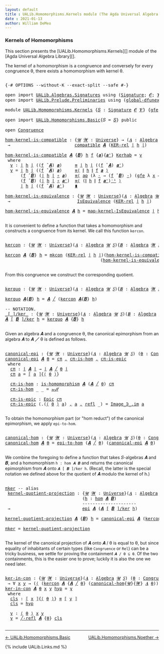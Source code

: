 ```yaml
---
layout: default
title : UALib.Homomorphisms.Kernels module (The Agda Universal Algebra Library)
date : 2021-01-13
author: William DeMeo
---
```


### <a id="kernels-of-homomorphisms">Kernels of Homomorphisms</a>

This section presents the [UALib.Homomorphisms.Kernels][] module of the [Agda Universal Algebra Library][].

The kernel of a homomorphism is a congruence and conversely for every congruence θ, there exists a homomorphism with kernel θ.

<pre class="Agda">

<a id="464" class="Symbol">{-#</a> <a id="468" class="Keyword">OPTIONS</a> <a id="476" class="Pragma">--without-K</a> <a id="488" class="Pragma">--exact-split</a> <a id="502" class="Pragma">--safe</a> <a id="509" class="Symbol">#-}</a>

<a id="514" class="Keyword">open</a> <a id="519" class="Keyword">import</a> <a id="526" href="UALib.Algebras.Signatures.html" class="Module">UALib.Algebras.Signatures</a> <a id="552" class="Keyword">using</a> <a id="558" class="Symbol">(</a><a id="559" href="UALib.Algebras.Signatures.html#1454" class="Function">Signature</a><a id="568" class="Symbol">;</a> <a id="570" href="universes.html#613" class="Generalizable">𝓞</a><a id="571" class="Symbol">;</a> <a id="573" href="universes.html#617" class="Generalizable">𝓥</a><a id="574" class="Symbol">)</a>
<a id="576" class="Keyword">open</a> <a id="581" class="Keyword">import</a> <a id="588" href="UALib.Prelude.Preliminaries.html" class="Module">UALib.Prelude.Preliminaries</a> <a id="616" class="Keyword">using</a> <a id="622" class="Symbol">(</a><a id="623" href="MGS-Subsingleton-Theorems.html#3468" class="Function">global-dfunext</a><a id="637" class="Symbol">)</a>

<a id="640" class="Keyword">module</a> <a id="647" href="UALib.Homomorphisms.Kernels.html" class="Module">UALib.Homomorphisms.Kernels</a> <a id="675" class="Symbol">{</a><a id="676" href="UALib.Homomorphisms.Kernels.html#676" class="Bound">𝑆</a> <a id="678" class="Symbol">:</a> <a id="680" href="UALib.Algebras.Signatures.html#1454" class="Function">Signature</a> <a id="690" href="universes.html#613" class="Generalizable">𝓞</a> <a id="692" href="universes.html#617" class="Generalizable">𝓥</a><a id="693" class="Symbol">}</a> <a id="695" class="Symbol">{</a><a id="696" href="UALib.Homomorphisms.Kernels.html#696" class="Bound">gfe</a> <a id="700" class="Symbol">:</a> <a id="702" href="MGS-Subsingleton-Theorems.html#3468" class="Function">global-dfunext</a><a id="716" class="Symbol">}</a> <a id="718" class="Keyword">where</a>

<a id="725" class="Keyword">open</a> <a id="730" class="Keyword">import</a> <a id="737" href="UALib.Homomorphisms.Basic.html" class="Module">UALib.Homomorphisms.Basic</a><a id="762" class="Symbol">{</a><a id="763" class="Argument">𝑆</a> <a id="765" class="Symbol">=</a> <a id="767" href="UALib.Homomorphisms.Kernels.html#676" class="Bound">𝑆</a><a id="768" class="Symbol">}</a> <a id="770" class="Keyword">public</a>

<a id="778" class="Keyword">open</a> <a id="783" href="UALib.Algebras.Congruences.html#901" class="Module">Congruence</a>

<a id="hom-kernel-is-compatible"></a><a id="795" href="UALib.Homomorphisms.Kernels.html#795" class="Function">hom-kernel-is-compatible</a> <a id="820" class="Symbol">:</a> <a id="822" class="Symbol">{</a><a id="823" href="UALib.Homomorphisms.Kernels.html#823" class="Bound">𝓤</a> <a id="825" href="UALib.Homomorphisms.Kernels.html#825" class="Bound">𝓦</a> <a id="827" class="Symbol">:</a> <a id="829" href="universes.html#551" class="Function">Universe</a><a id="837" class="Symbol">}</a> <a id="839" class="Symbol">→</a> <a id="841" class="Symbol">(</a><a id="842" href="UALib.Homomorphisms.Kernels.html#842" class="Bound">𝑨</a> <a id="844" class="Symbol">:</a> <a id="846" href="UALib.Algebras.Algebras.html#781" class="Function">Algebra</a> <a id="854" href="UALib.Homomorphisms.Kernels.html#823" class="Bound">𝓤</a> <a id="856" href="UALib.Homomorphisms.Kernels.html#676" class="Bound">𝑆</a><a id="857" class="Symbol">){</a><a id="859" href="UALib.Homomorphisms.Kernels.html#859" class="Bound">𝑩</a> <a id="861" class="Symbol">:</a> <a id="863" href="UALib.Algebras.Algebras.html#781" class="Function">Algebra</a> <a id="871" href="UALib.Homomorphisms.Kernels.html#825" class="Bound">𝓦</a> <a id="873" href="UALib.Homomorphisms.Kernels.html#676" class="Bound">𝑆</a><a id="874" class="Symbol">}(</a><a id="876" href="UALib.Homomorphisms.Kernels.html#876" class="Bound">h</a> <a id="878" class="Symbol">:</a> <a id="880" href="UALib.Homomorphisms.Basic.html#2061" class="Function">hom</a> <a id="884" href="UALib.Homomorphisms.Kernels.html#842" class="Bound">𝑨</a> <a id="886" href="UALib.Homomorphisms.Kernels.html#859" class="Bound">𝑩</a><a id="887" class="Symbol">)</a>
 <a id="890" class="Symbol">→</a>                         <a id="916" href="UALib.Algebras.Algebras.html#5556" class="Function">compatible</a> <a id="927" href="UALib.Homomorphisms.Kernels.html#842" class="Bound">𝑨</a> <a id="929" class="Symbol">(</a><a id="930" href="UALib.Relations.Binary.html#1569" class="Function">KER-rel</a> <a id="938" href="UALib.Prelude.Preliminaries.html#10371" class="Function Operator">∣</a> <a id="940" href="UALib.Homomorphisms.Kernels.html#876" class="Bound">h</a> <a id="942" href="UALib.Prelude.Preliminaries.html#10371" class="Function Operator">∣</a><a id="943" class="Symbol">)</a>

<a id="946" href="UALib.Homomorphisms.Kernels.html#795" class="Function">hom-kernel-is-compatible</a> <a id="971" href="UALib.Homomorphisms.Kernels.html#971" class="Bound">𝑨</a> <a id="973" class="Symbol">{</a><a id="974" href="UALib.Homomorphisms.Kernels.html#974" class="Bound">𝑩</a><a id="975" class="Symbol">}</a> <a id="977" href="UALib.Homomorphisms.Kernels.html#977" class="Bound">h</a> <a id="979" href="UALib.Homomorphisms.Kernels.html#979" class="Bound">f</a> <a id="981" class="Symbol">{</a><a id="982" href="UALib.Homomorphisms.Kernels.html#982" class="Bound">𝒂</a><a id="983" class="Symbol">}{</a><a id="985" href="UALib.Homomorphisms.Kernels.html#985" class="Bound">𝒂&#39;</a><a id="987" class="Symbol">}</a> <a id="989" href="UALib.Homomorphisms.Kernels.html#989" class="Bound">Kerhab</a> <a id="996" class="Symbol">=</a> <a id="998" href="UALib.Homomorphisms.Kernels.html#1009" class="Function">γ</a>
 <a id="1001" class="Keyword">where</a>
  <a id="1009" href="UALib.Homomorphisms.Kernels.html#1009" class="Function">γ</a> <a id="1011" class="Symbol">:</a> <a id="1013" href="UALib.Prelude.Preliminaries.html#10371" class="Function Operator">∣</a> <a id="1015" href="UALib.Homomorphisms.Kernels.html#977" class="Bound">h</a> <a id="1017" href="UALib.Prelude.Preliminaries.html#10371" class="Function Operator">∣</a> <a id="1019" class="Symbol">((</a><a id="1021" href="UALib.Homomorphisms.Kernels.html#979" class="Bound">f</a> <a id="1023" href="UALib.Algebras.Algebras.html#2971" class="Function Operator">̂</a> <a id="1025" href="UALib.Homomorphisms.Kernels.html#971" class="Bound">𝑨</a><a id="1026" class="Symbol">)</a> <a id="1028" href="UALib.Homomorphisms.Kernels.html#982" class="Bound">𝒂</a><a id="1029" class="Symbol">)</a>     <a id="1035" href="MGS-MLTT.html#4207" class="Datatype Operator">≡</a> <a id="1037" href="UALib.Prelude.Preliminaries.html#10371" class="Function Operator">∣</a> <a id="1039" href="UALib.Homomorphisms.Kernels.html#977" class="Bound">h</a> <a id="1041" href="UALib.Prelude.Preliminaries.html#10371" class="Function Operator">∣</a> <a id="1043" class="Symbol">((</a><a id="1045" href="UALib.Homomorphisms.Kernels.html#979" class="Bound">f</a> <a id="1047" href="UALib.Algebras.Algebras.html#2971" class="Function Operator">̂</a> <a id="1049" href="UALib.Homomorphisms.Kernels.html#971" class="Bound">𝑨</a><a id="1050" class="Symbol">)</a> <a id="1052" href="UALib.Homomorphisms.Kernels.html#985" class="Bound">𝒂&#39;</a><a id="1054" class="Symbol">)</a>
  <a id="1058" href="UALib.Homomorphisms.Kernels.html#1009" class="Function">γ</a> <a id="1060" class="Symbol">=</a> <a id="1062" href="UALib.Prelude.Preliminaries.html#10371" class="Function Operator">∣</a> <a id="1064" href="UALib.Homomorphisms.Kernels.html#977" class="Bound">h</a> <a id="1066" href="UALib.Prelude.Preliminaries.html#10371" class="Function Operator">∣</a> <a id="1068" class="Symbol">((</a><a id="1070" href="UALib.Homomorphisms.Kernels.html#979" class="Bound">f</a> <a id="1072" href="UALib.Algebras.Algebras.html#2971" class="Function Operator">̂</a> <a id="1074" href="UALib.Homomorphisms.Kernels.html#971" class="Bound">𝑨</a><a id="1075" class="Symbol">)</a> <a id="1077" href="UALib.Homomorphisms.Kernels.html#982" class="Bound">𝒂</a><a id="1078" class="Symbol">)</a>     <a id="1084" href="MGS-MLTT.html#5997" class="Function Operator">≡⟨</a> <a id="1087" href="UALib.Prelude.Preliminaries.html#10452" class="Function Operator">∥</a> <a id="1089" href="UALib.Homomorphisms.Kernels.html#977" class="Bound">h</a> <a id="1091" href="UALib.Prelude.Preliminaries.html#10452" class="Function Operator">∥</a> <a id="1093" href="UALib.Homomorphisms.Kernels.html#979" class="Bound">f</a> <a id="1095" href="UALib.Homomorphisms.Kernels.html#982" class="Bound">𝒂</a> <a id="1097" href="MGS-MLTT.html#5997" class="Function Operator">⟩</a>
      <a id="1105" class="Symbol">(</a><a id="1106" href="UALib.Homomorphisms.Kernels.html#979" class="Bound">f</a> <a id="1108" href="UALib.Algebras.Algebras.html#2971" class="Function Operator">̂</a> <a id="1110" href="UALib.Homomorphisms.Kernels.html#974" class="Bound">𝑩</a><a id="1111" class="Symbol">)</a> <a id="1113" class="Symbol">(</a><a id="1114" href="UALib.Prelude.Preliminaries.html#10371" class="Function Operator">∣</a> <a id="1116" href="UALib.Homomorphisms.Kernels.html#977" class="Bound">h</a> <a id="1118" href="UALib.Prelude.Preliminaries.html#10371" class="Function Operator">∣</a> <a id="1120" href="MGS-MLTT.html#3813" class="Function Operator">∘</a> <a id="1122" href="UALib.Homomorphisms.Kernels.html#982" class="Bound">𝒂</a><a id="1123" class="Symbol">)</a>   <a id="1127" href="MGS-MLTT.html#5997" class="Function Operator">≡⟨</a> <a id="1130" href="MGS-MLTT.html#6613" class="Function">ap</a> <a id="1133" class="Symbol">(λ</a> <a id="1136" href="UALib.Homomorphisms.Kernels.html#1136" class="Bound">-</a> <a id="1138" class="Symbol">→</a> <a id="1140" class="Symbol">(</a><a id="1141" href="UALib.Homomorphisms.Kernels.html#979" class="Bound">f</a> <a id="1143" href="UALib.Algebras.Algebras.html#2971" class="Function Operator">̂</a> <a id="1145" href="UALib.Homomorphisms.Kernels.html#974" class="Bound">𝑩</a><a id="1146" class="Symbol">)</a> <a id="1148" href="UALib.Homomorphisms.Kernels.html#1136" class="Bound">-</a><a id="1149" class="Symbol">)</a> <a id="1151" class="Symbol">(</a><a id="1152" href="UALib.Homomorphisms.Kernels.html#696" class="Bound">gfe</a> <a id="1156" class="Symbol">λ</a> <a id="1158" href="UALib.Homomorphisms.Kernels.html#1158" class="Bound">x</a> <a id="1160" class="Symbol">→</a> <a id="1162" href="UALib.Homomorphisms.Kernels.html#989" class="Bound">Kerhab</a> <a id="1169" href="UALib.Homomorphisms.Kernels.html#1158" class="Bound">x</a><a id="1170" class="Symbol">)</a> <a id="1172" href="MGS-MLTT.html#5997" class="Function Operator">⟩</a>
      <a id="1180" class="Symbol">(</a><a id="1181" href="UALib.Homomorphisms.Kernels.html#979" class="Bound">f</a> <a id="1183" href="UALib.Algebras.Algebras.html#2971" class="Function Operator">̂</a> <a id="1185" href="UALib.Homomorphisms.Kernels.html#974" class="Bound">𝑩</a><a id="1186" class="Symbol">)</a> <a id="1188" class="Symbol">(</a><a id="1189" href="UALib.Prelude.Preliminaries.html#10371" class="Function Operator">∣</a> <a id="1191" href="UALib.Homomorphisms.Kernels.html#977" class="Bound">h</a> <a id="1193" href="UALib.Prelude.Preliminaries.html#10371" class="Function Operator">∣</a> <a id="1195" href="MGS-MLTT.html#3813" class="Function Operator">∘</a> <a id="1197" href="UALib.Homomorphisms.Kernels.html#985" class="Bound">𝒂&#39;</a><a id="1199" class="Symbol">)</a>  <a id="1202" href="MGS-MLTT.html#5997" class="Function Operator">≡⟨</a> <a id="1205" class="Symbol">(</a><a id="1206" href="UALib.Prelude.Preliminaries.html#10452" class="Function Operator">∥</a> <a id="1208" href="UALib.Homomorphisms.Kernels.html#977" class="Bound">h</a> <a id="1210" href="UALib.Prelude.Preliminaries.html#10452" class="Function Operator">∥</a> <a id="1212" href="UALib.Homomorphisms.Kernels.html#979" class="Bound">f</a> <a id="1214" href="UALib.Homomorphisms.Kernels.html#985" class="Bound">𝒂&#39;</a><a id="1216" class="Symbol">)</a><a id="1217" href="MGS-MLTT.html#6125" class="Function Operator">⁻¹</a> <a id="1220" href="MGS-MLTT.html#5997" class="Function Operator">⟩</a>
      <a id="1228" href="UALib.Prelude.Preliminaries.html#10371" class="Function Operator">∣</a> <a id="1230" href="UALib.Homomorphisms.Kernels.html#977" class="Bound">h</a> <a id="1232" href="UALib.Prelude.Preliminaries.html#10371" class="Function Operator">∣</a> <a id="1234" class="Symbol">((</a><a id="1236" href="UALib.Homomorphisms.Kernels.html#979" class="Bound">f</a> <a id="1238" href="UALib.Algebras.Algebras.html#2971" class="Function Operator">̂</a> <a id="1240" href="UALib.Homomorphisms.Kernels.html#971" class="Bound">𝑨</a><a id="1241" class="Symbol">)</a> <a id="1243" href="UALib.Homomorphisms.Kernels.html#985" class="Bound">𝒂&#39;</a><a id="1245" class="Symbol">)</a>    <a id="1250" href="MGS-MLTT.html#6079" class="Function Operator">∎</a>

<a id="hom-kernel-is-equivalence"></a><a id="1253" href="UALib.Homomorphisms.Kernels.html#1253" class="Function">hom-kernel-is-equivalence</a> <a id="1279" class="Symbol">:</a> <a id="1281" class="Symbol">{</a><a id="1282" href="UALib.Homomorphisms.Kernels.html#1282" class="Bound">𝓤</a> <a id="1284" href="UALib.Homomorphisms.Kernels.html#1284" class="Bound">𝓦</a> <a id="1286" class="Symbol">:</a> <a id="1288" href="universes.html#551" class="Function">Universe</a><a id="1296" class="Symbol">}(</a><a id="1298" href="UALib.Homomorphisms.Kernels.html#1298" class="Bound">𝑨</a> <a id="1300" class="Symbol">:</a> <a id="1302" href="UALib.Algebras.Algebras.html#781" class="Function">Algebra</a> <a id="1310" href="UALib.Homomorphisms.Kernels.html#1282" class="Bound">𝓤</a> <a id="1312" href="UALib.Homomorphisms.Kernels.html#676" class="Bound">𝑆</a><a id="1313" class="Symbol">){</a><a id="1315" href="UALib.Homomorphisms.Kernels.html#1315" class="Bound">𝑩</a> <a id="1317" class="Symbol">:</a> <a id="1319" href="UALib.Algebras.Algebras.html#781" class="Function">Algebra</a> <a id="1327" href="UALib.Homomorphisms.Kernels.html#1284" class="Bound">𝓦</a> <a id="1329" href="UALib.Homomorphisms.Kernels.html#676" class="Bound">𝑆</a><a id="1330" class="Symbol">}(</a><a id="1332" href="UALib.Homomorphisms.Kernels.html#1332" class="Bound">h</a> <a id="1334" class="Symbol">:</a> <a id="1336" href="UALib.Homomorphisms.Basic.html#2061" class="Function">hom</a> <a id="1340" href="UALib.Homomorphisms.Kernels.html#1298" class="Bound">𝑨</a> <a id="1342" href="UALib.Homomorphisms.Kernels.html#1315" class="Bound">𝑩</a><a id="1343" class="Symbol">)</a>
 <a id="1346" class="Symbol">→</a>                          <a id="1373" href="UALib.Relations.Equivalences.html#668" class="Record">IsEquivalence</a> <a id="1387" class="Symbol">(</a><a id="1388" href="UALib.Relations.Binary.html#1569" class="Function">KER-rel</a> <a id="1396" href="UALib.Prelude.Preliminaries.html#10371" class="Function Operator">∣</a> <a id="1398" href="UALib.Homomorphisms.Kernels.html#1332" class="Bound">h</a> <a id="1400" href="UALib.Prelude.Preliminaries.html#10371" class="Function Operator">∣</a><a id="1401" class="Symbol">)</a>

<a id="1404" href="UALib.Homomorphisms.Kernels.html#1253" class="Function">hom-kernel-is-equivalence</a> <a id="1430" href="UALib.Homomorphisms.Kernels.html#1430" class="Bound">𝑨</a> <a id="1432" href="UALib.Homomorphisms.Kernels.html#1432" class="Bound">h</a> <a id="1434" class="Symbol">=</a> <a id="1436" href="UALib.Relations.Equivalences.html#1148" class="Function">map-kernel-IsEquivalence</a> <a id="1461" href="UALib.Prelude.Preliminaries.html#10371" class="Function Operator">∣</a> <a id="1463" href="UALib.Homomorphisms.Kernels.html#1432" class="Bound">h</a> <a id="1465" href="UALib.Prelude.Preliminaries.html#10371" class="Function Operator">∣</a>

</pre>

It is convenient to define a function that takes a homomorphism and constructs a congruence from its kernel.  We call this function `kercon`.

<pre class="Agda">

<a id="kercon"></a><a id="1637" href="UALib.Homomorphisms.Kernels.html#1637" class="Function">kercon</a> <a id="1644" class="Symbol">:</a> <a id="1646" class="Symbol">{</a><a id="1647" href="UALib.Homomorphisms.Kernels.html#1647" class="Bound">𝓤</a> <a id="1649" href="UALib.Homomorphisms.Kernels.html#1649" class="Bound">𝓦</a> <a id="1651" class="Symbol">:</a> <a id="1653" href="universes.html#551" class="Function">Universe</a><a id="1661" class="Symbol">}(</a><a id="1663" href="UALib.Homomorphisms.Kernels.html#1663" class="Bound">𝑨</a> <a id="1665" class="Symbol">:</a> <a id="1667" href="UALib.Algebras.Algebras.html#781" class="Function">Algebra</a> <a id="1675" href="UALib.Homomorphisms.Kernels.html#1647" class="Bound">𝓤</a> <a id="1677" href="UALib.Homomorphisms.Kernels.html#676" class="Bound">𝑆</a><a id="1678" class="Symbol">){</a><a id="1680" href="UALib.Homomorphisms.Kernels.html#1680" class="Bound">𝑩</a> <a id="1682" class="Symbol">:</a> <a id="1684" href="UALib.Algebras.Algebras.html#781" class="Function">Algebra</a> <a id="1692" href="UALib.Homomorphisms.Kernels.html#1649" class="Bound">𝓦</a> <a id="1694" href="UALib.Homomorphisms.Kernels.html#676" class="Bound">𝑆</a><a id="1695" class="Symbol">}(</a><a id="1697" href="UALib.Homomorphisms.Kernels.html#1697" class="Bound">h</a> <a id="1699" class="Symbol">:</a> <a id="1701" href="UALib.Homomorphisms.Basic.html#2061" class="Function">hom</a> <a id="1705" href="UALib.Homomorphisms.Kernels.html#1663" class="Bound">𝑨</a> <a id="1707" href="UALib.Homomorphisms.Kernels.html#1680" class="Bound">𝑩</a><a id="1708" class="Symbol">)</a> <a id="1710" class="Symbol">→</a> <a id="1712" href="UALib.Algebras.Congruences.html#901" class="Record">Congruence</a> <a id="1723" href="UALib.Homomorphisms.Kernels.html#1663" class="Bound">𝑨</a>

<a id="1726" href="UALib.Homomorphisms.Kernels.html#1637" class="Function">kercon</a> <a id="1733" href="UALib.Homomorphisms.Kernels.html#1733" class="Bound">𝑨</a> <a id="1735" class="Symbol">{</a><a id="1736" href="UALib.Homomorphisms.Kernels.html#1736" class="Bound">𝑩</a><a id="1737" class="Symbol">}</a> <a id="1739" href="UALib.Homomorphisms.Kernels.html#1739" class="Bound">h</a> <a id="1741" class="Symbol">=</a> <a id="1743" href="UALib.Algebras.Congruences.html#980" class="InductiveConstructor">mkcon</a> <a id="1749" class="Symbol">(</a><a id="1750" href="UALib.Relations.Binary.html#1569" class="Function">KER-rel</a> <a id="1758" href="UALib.Prelude.Preliminaries.html#10371" class="Function Operator">∣</a> <a id="1760" href="UALib.Homomorphisms.Kernels.html#1739" class="Bound">h</a> <a id="1762" href="UALib.Prelude.Preliminaries.html#10371" class="Function Operator">∣</a><a id="1763" class="Symbol">)(</a><a id="1765" href="UALib.Homomorphisms.Kernels.html#795" class="Function">hom-kernel-is-compatible</a> <a id="1790" href="UALib.Homomorphisms.Kernels.html#1733" class="Bound">𝑨</a> <a id="1792" class="Symbol">{</a><a id="1793" href="UALib.Homomorphisms.Kernels.html#1736" class="Bound">𝑩</a><a id="1794" class="Symbol">}</a> <a id="1796" href="UALib.Homomorphisms.Kernels.html#1739" class="Bound">h</a><a id="1797" class="Symbol">)</a>
                                     <a id="1836" class="Symbol">(</a><a id="1837" href="UALib.Homomorphisms.Kernels.html#1253" class="Function">hom-kernel-is-equivalence</a> <a id="1863" href="UALib.Homomorphisms.Kernels.html#1733" class="Bound">𝑨</a> <a id="1865" class="Symbol">{</a><a id="1866" href="UALib.Homomorphisms.Kernels.html#1736" class="Bound">𝑩</a><a id="1867" class="Symbol">}</a> <a id="1869" href="UALib.Homomorphisms.Kernels.html#1739" class="Bound">h</a><a id="1870" class="Symbol">)</a>

</pre>

From this congruence we construct the corresponding quotient.

<pre class="Agda">

<a id="kerquo"></a><a id="1962" href="UALib.Homomorphisms.Kernels.html#1962" class="Function">kerquo</a> <a id="1969" class="Symbol">:</a> <a id="1971" class="Symbol">{</a><a id="1972" href="UALib.Homomorphisms.Kernels.html#1972" class="Bound">𝓤</a> <a id="1974" href="UALib.Homomorphisms.Kernels.html#1974" class="Bound">𝓦</a> <a id="1976" class="Symbol">:</a> <a id="1978" href="universes.html#551" class="Function">Universe</a><a id="1986" class="Symbol">}(</a><a id="1988" href="UALib.Homomorphisms.Kernels.html#1988" class="Bound">𝑨</a> <a id="1990" class="Symbol">:</a> <a id="1992" href="UALib.Algebras.Algebras.html#781" class="Function">Algebra</a> <a id="2000" href="UALib.Homomorphisms.Kernels.html#1972" class="Bound">𝓤</a> <a id="2002" href="UALib.Homomorphisms.Kernels.html#676" class="Bound">𝑆</a><a id="2003" class="Symbol">){</a><a id="2005" href="UALib.Homomorphisms.Kernels.html#2005" class="Bound">𝑩</a> <a id="2007" class="Symbol">:</a> <a id="2009" href="UALib.Algebras.Algebras.html#781" class="Function">Algebra</a> <a id="2017" href="UALib.Homomorphisms.Kernels.html#1974" class="Bound">𝓦</a> <a id="2019" href="UALib.Homomorphisms.Kernels.html#676" class="Bound">𝑆</a><a id="2020" class="Symbol">}(</a><a id="2022" href="UALib.Homomorphisms.Kernels.html#2022" class="Bound">h</a> <a id="2024" class="Symbol">:</a> <a id="2026" href="UALib.Homomorphisms.Basic.html#2061" class="Function">hom</a> <a id="2030" href="UALib.Homomorphisms.Kernels.html#1988" class="Bound">𝑨</a> <a id="2032" href="UALib.Homomorphisms.Kernels.html#2005" class="Bound">𝑩</a><a id="2033" class="Symbol">)</a> <a id="2035" class="Symbol">→</a> <a id="2037" href="UALib.Algebras.Algebras.html#781" class="Function">Algebra</a> <a id="2045" class="Symbol">(</a><a id="2046" href="UALib.Homomorphisms.Kernels.html#1972" class="Bound">𝓤</a> <a id="2048" href="Agda.Primitive.html#636" class="Function Operator">⊔</a> <a id="2050" href="UALib.Homomorphisms.Kernels.html#1974" class="Bound">𝓦</a> <a id="2052" href="universes.html#527" class="Function Operator">⁺</a><a id="2053" class="Symbol">)</a> <a id="2055" href="UALib.Homomorphisms.Kernels.html#676" class="Bound">𝑆</a>

<a id="2058" href="UALib.Homomorphisms.Kernels.html#1962" class="Function">kerquo</a> <a id="2065" href="UALib.Homomorphisms.Kernels.html#2065" class="Bound">𝑨</a><a id="2066" class="Symbol">{</a><a id="2067" href="UALib.Homomorphisms.Kernels.html#2067" class="Bound">𝑩</a><a id="2068" class="Symbol">}</a> <a id="2070" href="UALib.Homomorphisms.Kernels.html#2070" class="Bound">h</a> <a id="2072" class="Symbol">=</a> <a id="2074" href="UALib.Homomorphisms.Kernels.html#2065" class="Bound">𝑨</a> <a id="2076" href="UALib.Algebras.Congruences.html#3105" class="Function Operator">╱</a> <a id="2078" class="Symbol">(</a><a id="2079" href="UALib.Homomorphisms.Kernels.html#1637" class="Function">kercon</a> <a id="2086" href="UALib.Homomorphisms.Kernels.html#2065" class="Bound">𝑨</a><a id="2087" class="Symbol">{</a><a id="2088" href="UALib.Homomorphisms.Kernels.html#2067" class="Bound">𝑩</a><a id="2089" class="Symbol">}</a> <a id="2091" href="UALib.Homomorphisms.Kernels.html#2070" class="Bound">h</a><a id="2092" class="Symbol">)</a>

<a id="2095" class="Comment">-- NOTATION.</a>
<a id="_[_]/ker_"></a><a id="2108" href="UALib.Homomorphisms.Kernels.html#2108" class="Function Operator">_[_]/ker_</a> <a id="2118" class="Symbol">:</a> <a id="2120" class="Symbol">{</a><a id="2121" href="UALib.Homomorphisms.Kernels.html#2121" class="Bound">𝓤</a> <a id="2123" href="UALib.Homomorphisms.Kernels.html#2123" class="Bound">𝓦</a> <a id="2125" class="Symbol">:</a> <a id="2127" href="universes.html#551" class="Function">Universe</a><a id="2135" class="Symbol">}(</a><a id="2137" href="UALib.Homomorphisms.Kernels.html#2137" class="Bound">𝑨</a> <a id="2139" class="Symbol">:</a> <a id="2141" href="UALib.Algebras.Algebras.html#781" class="Function">Algebra</a> <a id="2149" href="UALib.Homomorphisms.Kernels.html#2121" class="Bound">𝓤</a> <a id="2151" href="UALib.Homomorphisms.Kernels.html#676" class="Bound">𝑆</a><a id="2152" class="Symbol">)(</a><a id="2154" href="UALib.Homomorphisms.Kernels.html#2154" class="Bound">𝑩</a> <a id="2156" class="Symbol">:</a> <a id="2158" href="UALib.Algebras.Algebras.html#781" class="Function">Algebra</a> <a id="2166" href="UALib.Homomorphisms.Kernels.html#2123" class="Bound">𝓦</a> <a id="2168" href="UALib.Homomorphisms.Kernels.html#676" class="Bound">𝑆</a><a id="2169" class="Symbol">)(</a><a id="2171" href="UALib.Homomorphisms.Kernels.html#2171" class="Bound">h</a> <a id="2173" class="Symbol">:</a> <a id="2175" href="UALib.Homomorphisms.Basic.html#2061" class="Function">hom</a> <a id="2179" href="UALib.Homomorphisms.Kernels.html#2137" class="Bound">𝑨</a> <a id="2181" href="UALib.Homomorphisms.Kernels.html#2154" class="Bound">𝑩</a><a id="2182" class="Symbol">)</a> <a id="2184" class="Symbol">→</a> <a id="2186" href="UALib.Algebras.Algebras.html#781" class="Function">Algebra</a> <a id="2194" class="Symbol">(</a><a id="2195" href="UALib.Homomorphisms.Kernels.html#2121" class="Bound">𝓤</a> <a id="2197" href="Agda.Primitive.html#636" class="Function Operator">⊔</a> <a id="2199" href="UALib.Homomorphisms.Kernels.html#2123" class="Bound">𝓦</a> <a id="2201" href="universes.html#527" class="Function Operator">⁺</a><a id="2202" class="Symbol">)</a> <a id="2204" href="UALib.Homomorphisms.Kernels.html#676" class="Bound">𝑆</a>
<a id="2206" href="UALib.Homomorphisms.Kernels.html#2206" class="Bound">𝑨</a> <a id="2208" href="UALib.Homomorphisms.Kernels.html#2108" class="Function Operator">[</a> <a id="2210" href="UALib.Homomorphisms.Kernels.html#2210" class="Bound">𝑩</a> <a id="2212" href="UALib.Homomorphisms.Kernels.html#2108" class="Function Operator">]/ker</a> <a id="2218" href="UALib.Homomorphisms.Kernels.html#2218" class="Bound">h</a> <a id="2220" class="Symbol">=</a> <a id="2222" href="UALib.Homomorphisms.Kernels.html#1962" class="Function">kerquo</a> <a id="2229" href="UALib.Homomorphisms.Kernels.html#2206" class="Bound">𝑨</a> <a id="2231" class="Symbol">{</a><a id="2232" href="UALib.Homomorphisms.Kernels.html#2210" class="Bound">𝑩</a><a id="2233" class="Symbol">}</a> <a id="2235" href="UALib.Homomorphisms.Kernels.html#2218" class="Bound">h</a>

</pre>

Given an algebra 𝑨 and a congruence θ, the canonical epimorphism from an algebra 𝑨 to 𝑨 ╱ θ is defined as follows.

<pre class="Agda">

<a id="canonical-epi"></a><a id="2380" href="UALib.Homomorphisms.Kernels.html#2380" class="Function">canonical-epi</a> <a id="2394" class="Symbol">:</a> <a id="2396" class="Symbol">{</a><a id="2397" href="UALib.Homomorphisms.Kernels.html#2397" class="Bound">𝓤</a> <a id="2399" href="UALib.Homomorphisms.Kernels.html#2399" class="Bound">𝓦</a> <a id="2401" class="Symbol">:</a> <a id="2403" href="universes.html#551" class="Function">Universe</a><a id="2411" class="Symbol">}(</a><a id="2413" href="UALib.Homomorphisms.Kernels.html#2413" class="Bound">𝑨</a> <a id="2415" class="Symbol">:</a> <a id="2417" href="UALib.Algebras.Algebras.html#781" class="Function">Algebra</a> <a id="2425" href="UALib.Homomorphisms.Kernels.html#2397" class="Bound">𝓤</a> <a id="2427" href="UALib.Homomorphisms.Kernels.html#676" class="Bound">𝑆</a><a id="2428" class="Symbol">)</a> <a id="2430" class="Symbol">(</a><a id="2431" href="UALib.Homomorphisms.Kernels.html#2431" class="Bound">θ</a> <a id="2433" class="Symbol">:</a> <a id="2435" href="UALib.Algebras.Congruences.html#901" class="Record">Congruence</a><a id="2445" class="Symbol">{</a><a id="2446" href="UALib.Homomorphisms.Kernels.html#2397" class="Bound">𝓤</a><a id="2447" class="Symbol">}{</a><a id="2449" href="UALib.Homomorphisms.Kernels.html#2399" class="Bound">𝓦</a><a id="2450" class="Symbol">}</a> <a id="2452" href="UALib.Homomorphisms.Kernels.html#2413" class="Bound">𝑨</a><a id="2453" class="Symbol">)</a> <a id="2455" class="Symbol">→</a> <a id="2457" href="UALib.Homomorphisms.Basic.html#2776" class="Function">epi</a> <a id="2461" href="UALib.Homomorphisms.Kernels.html#2413" class="Bound">𝑨</a> <a id="2463" class="Symbol">(</a><a id="2464" href="UALib.Homomorphisms.Kernels.html#2413" class="Bound">𝑨</a> <a id="2466" href="UALib.Algebras.Congruences.html#3105" class="Function Operator">╱</a> <a id="2468" href="UALib.Homomorphisms.Kernels.html#2431" class="Bound">θ</a><a id="2469" class="Symbol">)</a>
<a id="2471" href="UALib.Homomorphisms.Kernels.html#2380" class="Function">canonical-epi</a> <a id="2485" href="UALib.Homomorphisms.Kernels.html#2485" class="Bound">𝑨</a> <a id="2487" href="UALib.Homomorphisms.Kernels.html#2487" class="Bound">θ</a> <a id="2489" class="Symbol">=</a> <a id="2491" href="UALib.Homomorphisms.Kernels.html#2528" class="Function">cπ</a> <a id="2494" href="MGS-MLTT.html#2929" class="InductiveConstructor Operator">,</a> <a id="2496" href="UALib.Homomorphisms.Kernels.html#2576" class="Function">cπ-is-hom</a> <a id="2506" href="MGS-MLTT.html#2929" class="InductiveConstructor Operator">,</a> <a id="2508" href="UALib.Homomorphisms.Kernels.html#2643" class="Function">cπ-is-epic</a>
 <a id="2520" class="Keyword">where</a>
  <a id="2528" href="UALib.Homomorphisms.Kernels.html#2528" class="Function">cπ</a> <a id="2531" class="Symbol">:</a> <a id="2533" href="UALib.Prelude.Preliminaries.html#10371" class="Function Operator">∣</a> <a id="2535" href="UALib.Homomorphisms.Kernels.html#2485" class="Bound">𝑨</a> <a id="2537" href="UALib.Prelude.Preliminaries.html#10371" class="Function Operator">∣</a> <a id="2539" class="Symbol">→</a> <a id="2541" href="UALib.Prelude.Preliminaries.html#10371" class="Function Operator">∣</a> <a id="2543" href="UALib.Homomorphisms.Kernels.html#2485" class="Bound">𝑨</a> <a id="2545" href="UALib.Algebras.Congruences.html#3105" class="Function Operator">╱</a> <a id="2547" href="UALib.Homomorphisms.Kernels.html#2487" class="Bound">θ</a> <a id="2549" href="UALib.Prelude.Preliminaries.html#10371" class="Function Operator">∣</a>
  <a id="2553" href="UALib.Homomorphisms.Kernels.html#2528" class="Function">cπ</a> <a id="2556" href="UALib.Homomorphisms.Kernels.html#2556" class="Bound">a</a> <a id="2558" class="Symbol">=</a> <a id="2560" href="UALib.Relations.Quotients.html#1458" class="Function Operator">⟦</a> <a id="2562" href="UALib.Homomorphisms.Kernels.html#2556" class="Bound">a</a> <a id="2564" href="UALib.Relations.Quotients.html#1458" class="Function Operator">⟧</a><a id="2565" class="Symbol">{</a><a id="2566" href="UALib.Algebras.Congruences.html#995" class="Field Operator">⟨</a> <a id="2568" href="UALib.Homomorphisms.Kernels.html#2487" class="Bound">θ</a> <a id="2570" href="UALib.Algebras.Congruences.html#995" class="Field Operator">⟩</a><a id="2571" class="Symbol">}</a>

  <a id="2576" href="UALib.Homomorphisms.Kernels.html#2576" class="Function">cπ-is-hom</a> <a id="2586" class="Symbol">:</a> <a id="2588" href="UALib.Homomorphisms.Basic.html#1886" class="Function">is-homomorphism</a> <a id="2604" href="UALib.Homomorphisms.Kernels.html#2485" class="Bound">𝑨</a> <a id="2606" class="Symbol">(</a><a id="2607" href="UALib.Homomorphisms.Kernels.html#2485" class="Bound">𝑨</a> <a id="2609" href="UALib.Algebras.Congruences.html#3105" class="Function Operator">╱</a> <a id="2611" href="UALib.Homomorphisms.Kernels.html#2487" class="Bound">θ</a><a id="2612" class="Symbol">)</a> <a id="2614" href="UALib.Homomorphisms.Kernels.html#2528" class="Function">cπ</a>
  <a id="2619" href="UALib.Homomorphisms.Kernels.html#2576" class="Function">cπ-is-hom</a> <a id="2629" class="Symbol">_</a> <a id="2631" class="Symbol">_</a> <a id="2633" class="Symbol">=</a> <a id="2635" href="MGS-MLTT.html#4221" class="InductiveConstructor">𝓇ℯ𝒻𝓁</a>

  <a id="2643" href="UALib.Homomorphisms.Kernels.html#2643" class="Function">cπ-is-epic</a> <a id="2654" class="Symbol">:</a> <a id="2656" href="UALib.Prelude.Inverses.html#2388" class="Function">Epic</a> <a id="2661" href="UALib.Homomorphisms.Kernels.html#2528" class="Function">cπ</a>
  <a id="2666" href="UALib.Homomorphisms.Kernels.html#2643" class="Function">cπ-is-epic</a> <a id="2677" class="Symbol">(</a><a id="2678" class="DottedPattern Symbol">.(</a><a id="2680" href="UALib.Algebras.Congruences.html#995" class="DottedPattern Field Operator">⟨</a> <a id="2682" href="UALib.Homomorphisms.Kernels.html#2487" class="DottedPattern Bound">θ</a> <a id="2684" href="UALib.Algebras.Congruences.html#995" class="DottedPattern Field Operator">⟩</a> <a id="2686" href="UALib.Homomorphisms.Kernels.html#2691" class="DottedPattern Bound">a</a><a id="2687" class="DottedPattern Symbol">)</a> <a id="2689" href="MGS-MLTT.html#2929" class="InductiveConstructor Operator">,</a> <a id="2691" href="UALib.Homomorphisms.Kernels.html#2691" class="Bound">a</a> <a id="2693" href="MGS-MLTT.html#2929" class="InductiveConstructor Operator">,</a> <a id="2695" href="UALib.Prelude.Preliminaries.html#5690" class="InductiveConstructor">refl</a> <a id="2700" class="Symbol">_)</a> <a id="2703" class="Symbol">=</a> <a id="2705" href="UALib.Prelude.Inverses.html#853" class="InductiveConstructor">Image_∋_.im</a> <a id="2717" href="UALib.Homomorphisms.Kernels.html#2691" class="Bound">a</a>

</pre>

To obtain the homomorphism part (or "hom reduct") of the canonical epimorphism, we apply `epi-to-hom`.

<pre class="Agda">

<a id="canonical-hom"></a><a id="2850" href="UALib.Homomorphisms.Kernels.html#2850" class="Function">canonical-hom</a> <a id="2864" class="Symbol">:</a> <a id="2866" class="Symbol">{</a><a id="2867" href="UALib.Homomorphisms.Kernels.html#2867" class="Bound">𝓤</a> <a id="2869" href="UALib.Homomorphisms.Kernels.html#2869" class="Bound">𝓦</a> <a id="2871" class="Symbol">:</a> <a id="2873" href="universes.html#551" class="Function">Universe</a><a id="2881" class="Symbol">}(</a><a id="2883" href="UALib.Homomorphisms.Kernels.html#2883" class="Bound">𝑨</a> <a id="2885" class="Symbol">:</a> <a id="2887" href="UALib.Algebras.Algebras.html#781" class="Function">Algebra</a> <a id="2895" href="UALib.Homomorphisms.Kernels.html#2867" class="Bound">𝓤</a> <a id="2897" href="UALib.Homomorphisms.Kernels.html#676" class="Bound">𝑆</a><a id="2898" class="Symbol">)(</a><a id="2900" href="UALib.Homomorphisms.Kernels.html#2900" class="Bound">θ</a> <a id="2902" class="Symbol">:</a> <a id="2904" href="UALib.Algebras.Congruences.html#901" class="Record">Congruence</a><a id="2914" class="Symbol">{</a><a id="2915" href="UALib.Homomorphisms.Kernels.html#2867" class="Bound">𝓤</a><a id="2916" class="Symbol">}{</a><a id="2918" href="UALib.Homomorphisms.Kernels.html#2869" class="Bound">𝓦</a><a id="2919" class="Symbol">}</a> <a id="2921" href="UALib.Homomorphisms.Kernels.html#2883" class="Bound">𝑨</a><a id="2922" class="Symbol">)</a> <a id="2924" class="Symbol">→</a> <a id="2926" href="UALib.Homomorphisms.Basic.html#2061" class="Function">hom</a> <a id="2930" href="UALib.Homomorphisms.Kernels.html#2883" class="Bound">𝑨</a> <a id="2932" class="Symbol">(</a><a id="2933" href="UALib.Homomorphisms.Kernels.html#2883" class="Bound">𝑨</a> <a id="2935" href="UALib.Algebras.Congruences.html#3105" class="Function Operator">╱</a> <a id="2937" href="UALib.Homomorphisms.Kernels.html#2900" class="Bound">θ</a><a id="2938" class="Symbol">)</a>
<a id="2940" href="UALib.Homomorphisms.Kernels.html#2850" class="Function">canonical-hom</a> <a id="2954" href="UALib.Homomorphisms.Kernels.html#2954" class="Bound">𝑨</a> <a id="2956" href="UALib.Homomorphisms.Kernels.html#2956" class="Bound">θ</a> <a id="2958" class="Symbol">=</a> <a id="2960" href="UALib.Homomorphisms.Basic.html#3113" class="Function">epi-to-hom</a> <a id="2971" class="Symbol">(</a><a id="2972" href="UALib.Homomorphisms.Kernels.html#2954" class="Bound">𝑨</a> <a id="2974" href="UALib.Algebras.Congruences.html#3105" class="Function Operator">╱</a> <a id="2976" href="UALib.Homomorphisms.Kernels.html#2956" class="Bound">θ</a><a id="2977" class="Symbol">)</a> <a id="2979" class="Symbol">(</a><a id="2980" href="UALib.Homomorphisms.Kernels.html#2380" class="Function">canonical-epi</a> <a id="2994" href="UALib.Homomorphisms.Kernels.html#2954" class="Bound">𝑨</a> <a id="2996" href="UALib.Homomorphisms.Kernels.html#2956" class="Bound">θ</a><a id="2997" class="Symbol">)</a>

</pre>

We combine the foregoing to define a function that takes 𝑆-algebras 𝑨 and 𝑩, and a homomorphism `h : hom 𝑨 𝑩` and returns the canonical epimorphism from 𝑨 onto `𝑨 [ 𝑩 ]/ker h`. (Recall, the latter is the special notation we defined above for the quotient of 𝑨 modulo the kernel of h.)

<pre class="Agda">

<a id="πker"></a><a id="3312" href="UALib.Homomorphisms.Kernels.html#3312" class="Function">πker</a> <a id="3317" class="Comment">-- alias</a>
 <a id="kernel-quotient-projection"></a><a id="3327" href="UALib.Homomorphisms.Kernels.html#3327" class="Function">kernel-quotient-projection</a> <a id="3354" class="Symbol">:</a> <a id="3356" class="Symbol">{</a><a id="3357" href="UALib.Homomorphisms.Kernels.html#3357" class="Bound">𝓤</a> <a id="3359" href="UALib.Homomorphisms.Kernels.html#3359" class="Bound">𝓦</a> <a id="3361" class="Symbol">:</a> <a id="3363" href="universes.html#551" class="Function">Universe</a><a id="3371" class="Symbol">}(</a><a id="3373" href="UALib.Homomorphisms.Kernels.html#3373" class="Bound">𝑨</a> <a id="3375" class="Symbol">:</a> <a id="3377" href="UALib.Algebras.Algebras.html#781" class="Function">Algebra</a> <a id="3385" href="UALib.Homomorphisms.Kernels.html#3357" class="Bound">𝓤</a> <a id="3387" href="UALib.Homomorphisms.Kernels.html#676" class="Bound">𝑆</a><a id="3388" class="Symbol">){</a><a id="3390" href="UALib.Homomorphisms.Kernels.html#3390" class="Bound">𝑩</a> <a id="3392" class="Symbol">:</a> <a id="3394" href="UALib.Algebras.Algebras.html#781" class="Function">Algebra</a> <a id="3402" href="UALib.Homomorphisms.Kernels.html#3359" class="Bound">𝓦</a> <a id="3404" href="UALib.Homomorphisms.Kernels.html#676" class="Bound">𝑆</a><a id="3405" class="Symbol">}</a>
                              <a id="3437" class="Symbol">(</a><a id="3438" href="UALib.Homomorphisms.Kernels.html#3438" class="Bound">h</a> <a id="3440" class="Symbol">:</a> <a id="3442" href="UALib.Homomorphisms.Basic.html#2061" class="Function">hom</a> <a id="3446" href="UALib.Homomorphisms.Kernels.html#3373" class="Bound">𝑨</a> <a id="3448" href="UALib.Homomorphisms.Kernels.html#3390" class="Bound">𝑩</a><a id="3449" class="Symbol">)</a>
                              <a id="3481" class="Comment">---------------------</a>
 <a id="3504" class="Symbol">→</a>                            <a id="3533" href="UALib.Homomorphisms.Basic.html#2776" class="Function">epi</a> <a id="3537" href="UALib.Homomorphisms.Kernels.html#3373" class="Bound">𝑨</a> <a id="3539" class="Symbol">(</a><a id="3540" href="UALib.Homomorphisms.Kernels.html#3373" class="Bound">𝑨</a> <a id="3542" href="UALib.Homomorphisms.Kernels.html#2108" class="Function Operator">[</a> <a id="3544" href="UALib.Homomorphisms.Kernels.html#3390" class="Bound">𝑩</a> <a id="3546" href="UALib.Homomorphisms.Kernels.html#2108" class="Function Operator">]/ker</a> <a id="3552" href="UALib.Homomorphisms.Kernels.html#3438" class="Bound">h</a><a id="3553" class="Symbol">)</a>

<a id="3556" href="UALib.Homomorphisms.Kernels.html#3327" class="Function">kernel-quotient-projection</a> <a id="3583" href="UALib.Homomorphisms.Kernels.html#3583" class="Bound">𝑨</a> <a id="3585" class="Symbol">{</a><a id="3586" href="UALib.Homomorphisms.Kernels.html#3586" class="Bound">𝑩</a><a id="3587" class="Symbol">}</a> <a id="3589" href="UALib.Homomorphisms.Kernels.html#3589" class="Bound">h</a> <a id="3591" class="Symbol">=</a> <a id="3593" href="UALib.Homomorphisms.Kernels.html#2380" class="Function">canonical-epi</a> <a id="3607" href="UALib.Homomorphisms.Kernels.html#3583" class="Bound">𝑨</a> <a id="3609" class="Symbol">(</a><a id="3610" href="UALib.Homomorphisms.Kernels.html#1637" class="Function">kercon</a> <a id="3617" href="UALib.Homomorphisms.Kernels.html#3583" class="Bound">𝑨</a><a id="3618" class="Symbol">{</a><a id="3619" href="UALib.Homomorphisms.Kernels.html#3586" class="Bound">𝑩</a><a id="3620" class="Symbol">}</a> <a id="3622" href="UALib.Homomorphisms.Kernels.html#3589" class="Bound">h</a><a id="3623" class="Symbol">)</a>

<a id="3626" href="UALib.Homomorphisms.Kernels.html#3312" class="Function">πker</a> <a id="3631" class="Symbol">=</a> <a id="3633" href="UALib.Homomorphisms.Kernels.html#3327" class="Function">kernel-quotient-projection</a>

</pre>


The kernel of the canonical projection of 𝑨 onto 𝑨 / θ is equal to θ, but since equality of inhabitants of certain types (like `Congruence` or `Rel`) can be a tricky business, we settle for proving the containment `𝑨 / θ ⊆ θ`. Of the two containments, this is the easier one to prove; luckily it is also the one we need later.

<pre class="Agda">

<a id="ker-in-con"></a><a id="4016" href="UALib.Homomorphisms.Kernels.html#4016" class="Function">ker-in-con</a> <a id="4027" class="Symbol">:</a> <a id="4029" class="Symbol">{</a><a id="4030" href="UALib.Homomorphisms.Kernels.html#4030" class="Bound">𝓤</a> <a id="4032" href="UALib.Homomorphisms.Kernels.html#4032" class="Bound">𝓦</a> <a id="4034" class="Symbol">:</a> <a id="4036" href="universes.html#551" class="Function">Universe</a><a id="4044" class="Symbol">}(</a><a id="4046" href="UALib.Homomorphisms.Kernels.html#4046" class="Bound">𝑨</a> <a id="4048" class="Symbol">:</a> <a id="4050" href="UALib.Algebras.Algebras.html#781" class="Function">Algebra</a> <a id="4058" href="UALib.Homomorphisms.Kernels.html#4030" class="Bound">𝓤</a> <a id="4060" href="UALib.Homomorphisms.Kernels.html#676" class="Bound">𝑆</a><a id="4061" class="Symbol">)</a> <a id="4063" class="Symbol">(</a><a id="4064" href="UALib.Homomorphisms.Kernels.html#4064" class="Bound">θ</a> <a id="4066" class="Symbol">:</a> <a id="4068" href="UALib.Algebras.Congruences.html#901" class="Record">Congruence</a><a id="4078" class="Symbol">{</a><a id="4079" href="UALib.Homomorphisms.Kernels.html#4030" class="Bound">𝓤</a><a id="4080" class="Symbol">}{</a><a id="4082" href="UALib.Homomorphisms.Kernels.html#4032" class="Bound">𝓦</a><a id="4083" class="Symbol">}</a> <a id="4085" href="UALib.Homomorphisms.Kernels.html#4046" class="Bound">𝑨</a><a id="4086" class="Symbol">)</a>
 <a id="4089" class="Symbol">→</a> <a id="4091" class="Symbol">∀</a> <a id="4093" href="UALib.Homomorphisms.Kernels.html#4093" class="Bound">x</a> <a id="4095" href="UALib.Homomorphisms.Kernels.html#4095" class="Bound">y</a> <a id="4097" class="Symbol">→</a> <a id="4099" class="Symbol">(</a><a id="4100" href="UALib.Algebras.Congruences.html#995" class="Field Operator">⟨</a> <a id="4102" class="Symbol">(</a><a id="4103" href="UALib.Homomorphisms.Kernels.html#1637" class="Function">kercon</a> <a id="4110" href="UALib.Homomorphisms.Kernels.html#4046" class="Bound">𝑨</a> <a id="4112" class="Symbol">{</a><a id="4113" href="UALib.Homomorphisms.Kernels.html#4046" class="Bound">𝑨</a> <a id="4115" href="UALib.Algebras.Congruences.html#3105" class="Function Operator">╱</a> <a id="4117" href="UALib.Homomorphisms.Kernels.html#4064" class="Bound">θ</a><a id="4118" class="Symbol">}</a> <a id="4120" class="Symbol">(</a><a id="4121" href="UALib.Homomorphisms.Kernels.html#2850" class="Function">canonical-hom</a><a id="4134" class="Symbol">{</a><a id="4135" href="UALib.Homomorphisms.Kernels.html#4030" class="Bound">𝓤</a><a id="4136" class="Symbol">}{</a><a id="4138" href="UALib.Homomorphisms.Kernels.html#4032" class="Bound">𝓦</a><a id="4139" class="Symbol">}</a> <a id="4141" href="UALib.Homomorphisms.Kernels.html#4046" class="Bound">𝑨</a> <a id="4143" href="UALib.Homomorphisms.Kernels.html#4064" class="Bound">θ</a><a id="4144" class="Symbol">))</a> <a id="4147" href="UALib.Algebras.Congruences.html#995" class="Field Operator">⟩</a> <a id="4149" href="UALib.Homomorphisms.Kernels.html#4093" class="Bound">x</a> <a id="4151" href="UALib.Homomorphisms.Kernels.html#4095" class="Bound">y</a><a id="4152" class="Symbol">)</a> <a id="4154" class="Symbol">→</a> <a id="4156" class="Symbol">(</a><a id="4157" href="UALib.Algebras.Congruences.html#995" class="Field Operator">⟨</a> <a id="4159" href="UALib.Homomorphisms.Kernels.html#4064" class="Bound">θ</a> <a id="4161" href="UALib.Algebras.Congruences.html#995" class="Field Operator">⟩</a> <a id="4163" href="UALib.Homomorphisms.Kernels.html#4093" class="Bound">x</a> <a id="4165" href="UALib.Homomorphisms.Kernels.html#4095" class="Bound">y</a><a id="4166" class="Symbol">)</a>
<a id="4168" href="UALib.Homomorphisms.Kernels.html#4016" class="Function">ker-in-con</a> <a id="4179" href="UALib.Homomorphisms.Kernels.html#4179" class="Bound">𝑨</a> <a id="4181" href="UALib.Homomorphisms.Kernels.html#4181" class="Bound">θ</a> <a id="4183" href="UALib.Homomorphisms.Kernels.html#4183" class="Bound">x</a> <a id="4185" href="UALib.Homomorphisms.Kernels.html#4185" class="Bound">y</a> <a id="4187" href="UALib.Homomorphisms.Kernels.html#4187" class="Bound">hyp</a> <a id="4191" class="Symbol">=</a> <a id="4193" href="UALib.Homomorphisms.Kernels.html#4246" class="Function">γ</a>
 <a id="4196" class="Keyword">where</a>
  <a id="4204" href="UALib.Homomorphisms.Kernels.html#4204" class="Function">cls</a> <a id="4208" class="Symbol">:</a> <a id="4210" href="UALib.Relations.Quotients.html#1458" class="Function Operator">⟦</a> <a id="4212" href="UALib.Homomorphisms.Kernels.html#4183" class="Bound">x</a> <a id="4214" href="UALib.Relations.Quotients.html#1458" class="Function Operator">⟧</a><a id="4215" class="Symbol">{</a><a id="4216" href="UALib.Algebras.Congruences.html#995" class="Field Operator">⟨</a> <a id="4218" href="UALib.Homomorphisms.Kernels.html#4181" class="Bound">θ</a> <a id="4220" href="UALib.Algebras.Congruences.html#995" class="Field Operator">⟩</a><a id="4221" class="Symbol">}</a> <a id="4223" href="MGS-MLTT.html#4207" class="Datatype Operator">≡</a> <a id="4225" href="UALib.Relations.Quotients.html#1458" class="Function Operator">⟦</a> <a id="4227" href="UALib.Homomorphisms.Kernels.html#4185" class="Bound">y</a> <a id="4229" href="UALib.Relations.Quotients.html#1458" class="Function Operator">⟧</a>
  <a id="4233" href="UALib.Homomorphisms.Kernels.html#4204" class="Function">cls</a> <a id="4237" class="Symbol">=</a> <a id="4239" href="UALib.Homomorphisms.Kernels.html#4187" class="Bound">hyp</a>

  <a id="4246" href="UALib.Homomorphisms.Kernels.html#4246" class="Function">γ</a> <a id="4248" class="Symbol">:</a> <a id="4250" href="UALib.Algebras.Congruences.html#995" class="Field Operator">⟨</a> <a id="4252" href="UALib.Homomorphisms.Kernels.html#4181" class="Bound">θ</a> <a id="4254" href="UALib.Algebras.Congruences.html#995" class="Field Operator">⟩</a> <a id="4256" href="UALib.Homomorphisms.Kernels.html#4183" class="Bound">x</a> <a id="4258" href="UALib.Homomorphisms.Kernels.html#4185" class="Bound">y</a>
  <a id="4262" href="UALib.Homomorphisms.Kernels.html#4246" class="Function">γ</a> <a id="4264" class="Symbol">=</a> <a id="4266" href="UALib.Algebras.Congruences.html#3873" class="Function">╱-refl</a> <a id="4273" href="UALib.Homomorphisms.Kernels.html#4179" class="Bound">𝑨</a> <a id="4275" class="Symbol">{</a><a id="4276" href="UALib.Homomorphisms.Kernels.html#4181" class="Bound">θ</a><a id="4277" class="Symbol">}</a> <a id="4279" href="UALib.Homomorphisms.Kernels.html#4204" class="Function">cls</a>

</pre>


--------------------------------------

[← UALib.Homomorphisms.Basic](UALib.Homomorphisms.Basic.html)
<span style="float:right;">[UALib.Homomorphisms.Noether →](UALib.Homomorphisms.Noether.html)</span>

{% include UALib.Links.md %}


<!--
θ is contained in the kernel of the canonical projection onto 𝑨 / θ.
con-in-ker : {𝓤 𝓦 : Universe}(𝑨 : Algebra 𝓤 𝑆) (θ : Congruence{𝓤}{𝓦} 𝑨)
 → ∀ x y → (⟨ θ ⟩ x y) → (⟨ (kercon 𝑨 {𝑨 ╱ θ} (canonical-hom{𝓤}{𝓦} 𝑨 θ)) ⟩ x y)
con-in-ker 𝑨 θ x y hyp = γ
 where
  h : hom 𝑨 (𝑨 ╱ θ)
  h = canonical-hom 𝑨 θ

  κ : Congruence 𝑨
  κ = kercon 𝑨 {𝑨 ╱ θ} h

  γ : ⟦ x ⟧ {⟨ θ ⟩}≡ ⟦ y ⟧{⟨ θ ⟩}
  γ = {!!}
-->
